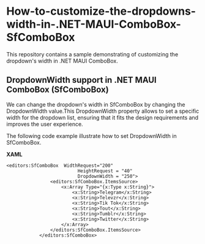 # How-to-customize-the-dropdowns-width-in-.NET-MAUI-ComboBox-SfComboBox
This repository contains a sample demonstrating of customizing the dropdown's width in .NET MAUI ComboBox.
## DropdownWidth support in .NET MAUI ComboBox (SfComboBox)
 We can change the dropdown's width in SfComboBox by changing the DropdownWidth value.This DropdownWidth property allows to set a specific width for the dropdown list, ensuring that it fits the design requirements and improves the user experience.

The following code example illustrate how to set DropdownWidth in SfComboBox.

**XAML**
```
<editors:SfComboBox  WidthRequest="200" 
                          HeightRequest = "40"
                          DropdownWidth = "250">
                <editors:SfComboBox.ItemsSource>
                    <x:Array Type="{x:Type x:String}">
                        <x:String>Telegram</x:String>
                        <x:String>Televzr</x:String>
                        <x:String>Tik Tok</x:String>
                        <x:String>Tout</x:String>
                        <x:String>Tumblr</x:String>
                        <x:String>Twitter</x:String>
                    </x:Array>
                </editors:SfComboBox.ItemsSource>
            </editors:SfComboBox>   

```